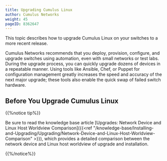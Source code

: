 ```yaml
---
title: Upgrading Cumulus Linux
author: Cumulus Networks
weight: 45
pageID: 8362647
---
```

This topic describes how to upgrade Cumulus Linux on your switches to a more recent release.

Cumulus Networks recommends that you deploy, provision, configure, and upgrade switches using automation, even with small networks or test labs. During the upgrade process, you can quickly upgrade dozens of devices in a repeatable manner. Using tools like Ansible, Chef, or Puppet for configuration management greatly increases the speed and accuracy of the next major upgrade; these tools also enable the quick swap of failed switch hardware.

## Before You Upgrade Cumulus Linux

{{%notice tip%}}

Be sure to read the knowledge base article [Upgrades: Network Device and Linux Host Worldview Comparison]({{<ref "/knowledge-base/Installing-and-Upgrading/Upgrading/Network-Device-and-Linux-Host-Worldview-Comparison" >}}), which provides a detailed comparison between the network device and Linux host worldview of upgrade and installation.

{{%/notice%}}
